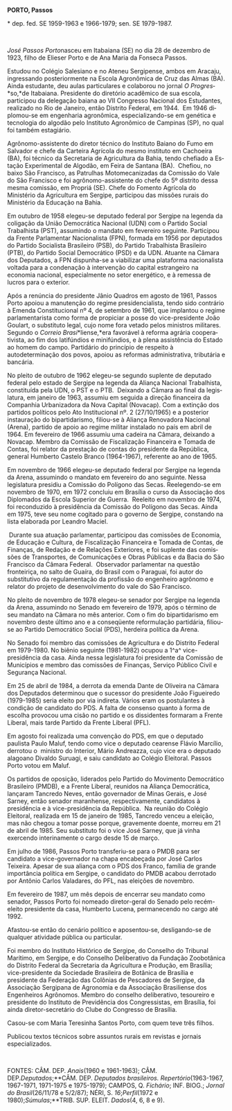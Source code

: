 **PORTO, Passos**

\* dep. fed. SE 1959-1963 e 1966-1979; sen. SE 1979-1987.

 

*José Passos Porto*nasceu em Itabaiana (SE) no dia 28 de dezembro de
1923, filho de Elie­ser Porto e de Ana Maria da Fonseca Passos.

Estudou no Colégio Salesiano e no Ateneu Sergipense, ambos em Aracaju,
ingressando posteriormente na Escola Agronômica de Cruz das Almas (BA).
Ainda estudante, deu aulas particulares e colaborou no jornal *O
Progres*­*so,*de Itabaiana. Presidente do diretó­rio acadêmico de sua
escola, participou da de­legação baiana ao VII Congresso Nacional dos
Estudantes, realizado no Rio de Janeiro, en­tão Distrito Federal, em
1944.  Em 1946 di­plomou-se em engenharia agronômica, espe­cializando-se
em genética e tecnologia do algo­dão pelo Instituto Agronômico de
Campinas (SP), no qual foi também estagiário.

Agrônomo-assistente do diretor técnico do Instituto Baiano do Fumo em
Salvador e che­fe da Carteira Agrícola do mesmo instituto em Cachoeira
(BA), foi técnico da Secretaria de Agricultura da Bahia, tendo chefiado
a Es­tação Experimental de Algodão, em Feira de Santana (BA).  Chefiou,
no baixo São Francis­co, as Patrulhas Motomecanizadas da Comis­são do
Vale do São Francisco e foi agrônomo-­assistente do chefe do 5º distrito
dessa mesma comissão, em Propriá (SE). Chefe do Fomento Agrícola do
Ministério da Agricultura em Ser­gipe, participou das missões rurais do
Minis­tério da Educação na Bahia.

Em outubro de 1958 elegeu-se deputado federal por Sergipe na legenda da
coligação da União Democrática Nacional (UDN) com o Partido Social
Trabalhista (PST), assumindo o mandato em fevereiro se­guinte.
Participou da Frente Parlamentar Na­cionalista (FPN), formada em 1956
por depu­tados do Partido Socialista Brasileiro (PSB), do Partido
Trabalhista Brasileiro (PTB), do Partido Social Democrático (PSD) e da
UDN. Atuante na Câmara dos Deputados, a FPN dis­punha-se a viabilizar
uma plataforma naciona­lista voltada para a condenação à intervenção do
capital estrangeiro na economia nacional, especialmente no setor
energético, e à remessa de lucros para o exterior.

Após a renúncia do presidente Jânio Qua­dros em agosto de 1961, Passos
Porto apoiou a manutenção do regime presidencialista, ten­do sido
contrário à Emenda Constitucional nº 4, de setembro de 1961, que
implantou o regi­me parlamentarista como forma de propiciar a posse do
vice-presidente João Goulart, o substituto legal, cujo nome fora vetado
pelos ministros militares. Segundo o *Correio Brasi*­*liense,*era
favorável à reforma agrária coopera­tivista, ao fim dos latifúndios e
minifúndios, e à plena assistência do Estado ao homem do campo.
Partidário do princípio de respeito à autodeterminação dos povos, apoiou
as refor­mas administrativa, tributária e bancária.

No pleito de outubro de 1962 elegeu-se segundo suplente de deputado
federal pelo es­tado de Sergipe na legenda da Aliança Nacio­nal
Trabalhista, constituída pela UDN, o PST e o PTB.  Deixando a Câmara ao
final da legis­latura, em janeiro de 1963, assumiu em segui­da a direção
financeira da Companhia Urbani­zadora da Nova Capital (Novacap). Com a
ex­tinção dos partidos políticos pelo Ato Institu­cional nº. 2
(27/10/1965) e a posterior instau­ração do bipartidarismo, filiou-se à
Aliança Renovadora Nacional (Arena), partido de apoio ao regime militar
instalado no país em abril de 1964. Em fevereiro de 1966 assumiu uma
ca­deira na Câmara, deixando a Novacap. Mem­bro da Comissão de
Fiscalização Financeira e Tomada de Contas, foi relator da prestação de
contas do presidente da República, general Humberto Castelo Bran­co
(1964-1967), referente ao ano de 1965.

Em novembro de 1966 elegeu-se deputado federal por Sergipe na legenda da
Arena, assumindo o mandato em fevereiro do ano seguinte. Nessa
legislatura presidiu a Co­missão do Polígono das Secas. Reelegendo-se em
novembro de 1970, em 1972 concluiu em Brasília o curso da Associação dos
Diploma­dos da Escola Superior de Guerra.  Reeleito em novembro de 1974,
foi reconduzido à presidência da Comissão do Polígono das Secas. Ainda
em 1975, teve seu nome cogitado para o governo de Sergipe, constando na
lista elaborada por Leandro Maciel.

 Durante sua atuação parlamentar, partici­pou das comissões de Economia,
de Educação e Cultura, de Fiscalização Financeira e Toma­da de Contas,
de Finanças, de Redação e de Relações Exteriores, e foi suplente das
comis­sões de Transportes, de Comunicações e Obras Públicas e da Bacia
do São Francisco da Câ­mara Federal.  Observador parlamentar na questão
fronteiriça, no salto de Guaíra, do Brasil com o Paraguai, foi autor do
substituti­vo da regulamentação da profissão do enge­nheiro agrônomo e
relator do projeto de de­senvolvimento do vale do São Francisco.

No pleito de novembro de 1978 elegeu-se senador por Sergipe na legenda
da Arena, as­sumindo no Senado em fevereiro de 1979, após o término de
seu mandato na Câmara no mês anterior. Com o fim do bipartidarismo em
novembro deste último ano e a conseqüente reformulação partidária,
filiou-se ao Partido Democrático Social (PDS), herdeira política da
Arena.

No Senado foi membro das comissões de Agricultura e do Distrito Federal
em 1979-1980. No biênio seguinte (1981-1982) ocupou a 1^a^
vice-presidência da casa. Ainda nessa legislatura foi presidente da
Comissão de Municípios e membro das comissões de Finanças, Serviço
Público Civil e Segurança Nacional.

Em 25 de abril de 1984, a derrota da emenda Dante de Oliveira na Câmara
dos Deputados determinou que o sucessor do presidente João Figueiredo
(1979-1985) seria eleito por via indireta. Vários eram os postulantes à
condição de candidato do PDS. A falta de consenso quanto à forma de
escolha provocou uma cisão no partido e os dissidentes formaram a Frente
Liberal, mais tarde Partido da Frente Liberal (PFL).

Em agosto foi realizada uma convenção do PDS, em que o deputado paulista
Paulo Maluf, tendo como vice o deputado cearense Flávio Marcílio,
derrotou o  ministro do Interior, Mário Andreazza, cujo vice era o
deputado alagoano Divaldo Suruagi, e saiu candidato ao Colégio
Eleitoral. Passos Porto votou em Maluf.

Os partidos de oposição, liderados pelo Partido do Movimento Democrático
Brasileiro (PMDB), e a Frente Liberal, reunidos na Aliança Democrática,
lançaram Tancredo Neves, então governador de Minas Gerais, e José
Sarney, então senador maranhense, respectivamente, candidatos à
presidência e à vice-presidência da República.  Na reunião do Colégio
Eleitoral, realizada em 15 de janeiro de 1985, Tancredo venceu a
eleição, mas não chegou a tomar posse porque, gravemente doente, morreu
em 21 de abril de 1985. Seu substituto foi o vice José Sarney, que já
vinha exercendo interinamente o cargo desde 15 de março.  

Em julho de 1986, Passos Porto transferiu-se para o PMDB para ser
candidato a vice-governador na chapa encabeçada por José Carlos
Teixeira. Apesar de sua aliança com o PDS dos Franco, família de grande
importância política em Sergipe, o candidato do PMDB acabou derrotado
por Antônio Carlos Valadares, do PFL, nas eleições de novembro.

Em fevereiro de 1987, um mês depois de encerrar seu mandato como
senador, Passos Porto foi nomeado diretor-geral do Senado pelo
recém-eleito presidente da casa, Humberto Lucena, permanecendo no cargo
até 1992.

Afastou-se então do cenário político e aposentou-se, desligando-se de
qualquer atividade pública ou particular.

Foi membro do Instituto Histórico de Ser­gipe, do Conselho do Tribunal
Marítimo, em Sergipe, e do Conselho Deliberativo da Funda­ção
Zoobotânica do Distrito Federal da Secre­taria da Agricultura e
Produção, em Brasília; vice-presidente da Sociedade Brasileira de
Bo­tânica de Brasília e presidente da Federação das Colônias de
Pescadores de Sergipe, da Associação Sergipana de Agronomia e da
Asso­ciação Brasiliense dos Engenheiros Agrôno­mos. Membro do conselho
deliberativo, tesou­reiro e presidente do Instituto de Previdência dos
Congressistas, em Brasília, foi ainda dire­tor-secretário do Clube do
Congresso de Bra­sília.

Casou-se com Maria Teresinha Santos Por­to, com quem teve três filhos.

Publicou textos técnicos sobre assuntos rurais em revistas e jornais
especializa­dos.

 

FONTES: CÂM. DEP. *Anais*(1960 e 1961-1963); CÂM. DEP.*Deputados*;**CÂM.
DEP. *Deputados brasileiros. Repertório*(1963-1967, 1967-1971, 1971-1975
e 1975-1979); CAMPOS, Q. *Fichário*; INF. BIOG.; *Jornal do
Brasil*(26/11/78 e 5/2/87); NÉRI, S. *16*;*Perfil*(1972 e
1980);*Súmulas*;**TRIB. SUP. ELEIT. *Dados*(4, 6, 8 e 9).
